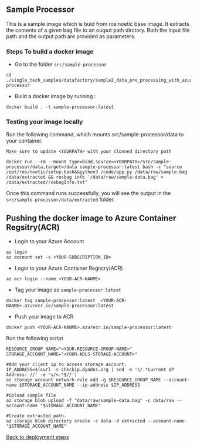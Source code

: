 ## Sample Processor
This is a sample image which is buid from ros:noetic base image. It extracts the contents of a given bag file to an output path dirctory. Both the input file path and the output path are provided as parameters.

### Steps To build a docker image

* Go to the folder `src/sample-processor` 

```
cd ./single_tech_samples/datafactory/sample2_data_pre_processing_with_azure_batch/src/sample-processor
```

* Build a docker image by running : 
```
docker build . -t sample-processor:latest
```

### Testing your image locally

Run the following command, which mounts src/sample-processor/data to your container.

`Make sure to update <YOURPATH> with your clonned directory path`

```
docker run --rm --mount type=bind,source=<YOURPATH>/src/sample-processor/data,target=/data sample-processor:latest bash -c "source /opt/ros/noetic/setup.bash&&python3 /code/app.py /data/raw/sample.bag /data/extracted && rosbag info '/data/raw/sample-data.bag' > /data/extracted/rosbagInfo.txt"
```

Once this command runs successfully, you will see the output in the `src/sample-processor/data/extracted` folder.


## Pushing the docker image to Azure Container Regsitry(ACR)

* Login to your Azure Account

```
az login
az account set -s <YOUR-SUBSCRIPTION_ID>
```

* Login to your Azure Container Registry(ACR)
 
```
az acr login --name <YOUR-ACR-NANME>
```

* Tag your image as `sample-processor:latest` 
  
``` 
docker tag sample-processor:latest  <YOUR-ACR-NANME>.azurecr.io/sample-processor:latest
```

* Push your image to ACR

 ```
 docker push <YOUR-ACR-NANME>.azurecr.io/sample-processor:latest
 ```

Run the following script

```
RESOURCE_GROUP_NAME="<YOUR-RESOURCE-GROUP-NAME>"
STORAGE_ACCOUNT_NAME="<YOUR-ADLS-STORAGE-ACCOUNT>"

#Add your client ip to access storage account.
IP_ADDRESS=$(curl -s checkip.dyndns.org | sed -e 's/.*Current IP Address: //' -e 's/<.*$//')
az storage account network-rule add -g $RESOURCE_GROUP_NAME --account-name $STORAGE_ACCOUNT_NAME --ip-address $IP_ADDRESS

#Upload sample file
az storage blob upload -f "data/raw/sample-data.bag" -c data/raw --account-name "$STORAGE_ACCOUNT_NAME"

#Create extracted path.
az storage blob directory create -c data -d extracted --account-name "$STORAGE_ACCOUNT_NAME"
```
[Back to deployment steps](../../README.md)





